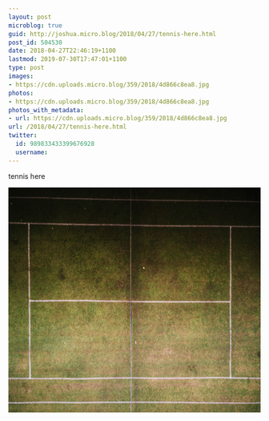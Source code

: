 ```yaml
---
layout: post
microblog: true
guid: http://joshua.micro.blog/2018/04/27/tennis-here.html
post_id: 504530
date: 2018-04-27T22:46:19+1100
lastmod: 2019-07-30T17:47:01+1100
type: post
images:
- https://cdn.uploads.micro.blog/359/2018/4d866c8ea8.jpg
photos:
- https://cdn.uploads.micro.blog/359/2018/4d866c8ea8.jpg
photos_with_metadata:
- url: https://cdn.uploads.micro.blog/359/2018/4d866c8ea8.jpg
url: /2018/04/27/tennis-here.html
twitter:
  id: 989833433399676928
  username: 
---
```

tennis here

<img src="uploads/2018/4d866c8ea8.jpg" width="600" height="449" />

